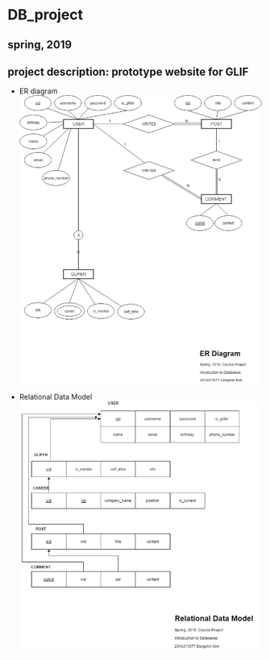 # DB_project

## spring, 2019
## project description: prototype website for GLIF

- ER diagram
![ER Diagram](./model/ER_Diagram.jpg)

- Relational Data Model
![Relational Data Model](./model/Relational_Data_Model.jpg)
